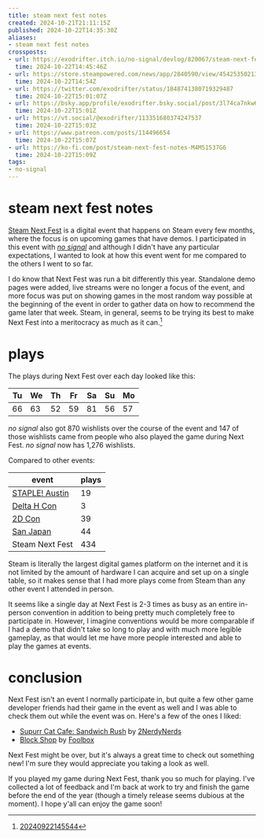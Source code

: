 ```yaml
---
title: steam next fest notes
created: 2024-10-21T21:11:15Z
published: 2024-10-22T14:35:30Z
aliases:
- steam next fest notes
crossposts:
- url: https://exodrifter.itch.io/no-signal/devlog/820067/steam-next-fest-notes
  time: 2024-10-22T14:45:46Z
- url: https://store.steampowered.com/news/app/2840590/view/4542535021350720918
  time: 2024-10-22T14:54Z
- url: https://twitter.com/exodrifter/status/1848741380719329487
  time: 2024-10-22T15:01:07Z
- url: https://bsky.app/profile/exodrifter.bsky.social/post/3l74ca7nkw62y
  time: 2024-10-22T15:01Z
- url: https://vt.social/@exodrifter/113351680374247537
  time: 2024-10-22T15:03Z
- url: https://www.patreon.com/posts/114496654
  time: 2024-10-22T15:07Z
- url: https://ko-fi.com/post/steam-next-fest-notes-M4M51537G6
  time: 2024-10-22T15:09Z
tags:
- no-signal
---
```


# steam next fest notes

[Steam Next Fest](../notes/next-fest.md) is a digital event that happens on Steam every few months, where the focus is on upcoming games that have demos. I participated in this event with _[no signal](../press-kits/no-signal.md)_ and although I didn't have any particular expectations, I wanted to look at how this event went for me compared to the others I went to so far.

I do know that Next Fest was run a bit differently this year. Standalone demo pages were added, live streams were no longer a focus of the event, and more focus was put on showing games in the most random way possible at the beginning of the event in order to gather data on how to recommend the game later that week. Steam, in general, seems to be trying its best to make Next Fest into a meritocracy as much as it can.[^1]

# plays

The plays during Next Fest over each day looked like this:

| Tu | We | Th | Fr | Sa | Su | Mo |
|----|----|----|----|----|----|----|
| 66 | 63 | 52 | 59 | 81 | 56 | 57 |

_no signal_ also got 870 wishlists over the course of the event and 147 of those wishlists came from people who also played the game during Next Fest. _no signal_ now has 1,276 wishlists.

Compared to other events:

| event | plays |
|---|---|
| [STAPLE! Austin](20240415180849.md) | 19 |
| [Delta H Con](20240716080346.md) | 3 |
| [2D Con](20240919200017.md) | 39 |
| [San Japan](20240919203503.md) | 44 |
| Steam Next Fest | 434 |

Steam is literally the largest digital games platform on the internet and it is not limited by the amount of hardware I can acquire and set up on a single table, so it makes sense that I had more plays come from Steam than any other event I attended in person.

It seems like a single day at Next Fest is 2-3 times as busy as an entire in-person convention in addition to being pretty much completely free to participate in. However, I imagine conventions would be more comparable if I had a demo that didn't take so long to play and with much more legible gameplay, as that would let me have more people interested and able to play the games at events.

# conclusion

Next Fest isn't an event I normally participate in, but quite a few other game developer friends had their game in the event as well and I was able to check them out while the event was on. Here's a few of the ones I liked:

- [Supurr Cat Cafe: Sandwich Rush](https://store.steampowered.com/app/2658690/Supurr_Cat_Cafe_Sandwich_Rush/) by [2NerdyNerds](https://www.twitch.tv/2nerdynerds)
- [Block Shop](https://store.steampowered.com/app/2731590/Block_Shop/) by [Foolbox](https://www.twitch.tv/foolbox)

Next Fest might be over, but it's always a great time to check out something new! I'm sure they would appreciate you taking a look as well.

If you played my game during Next Fest, thank you so much for playing. I've collected a lot of feedback and I'm back at work to try and finish the game before the end of the year (though a timely release seems dubious at the moment). I hope y'all can enjoy the game soon!

[^1]: [20240922145544](../entries/20240922145544.md)

